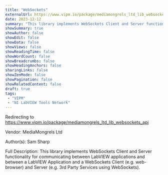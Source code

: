 ```yaml
---
title: "WebSockets"
externalUrl: https://www.vipm.io/package/mediamongrels_ltd_lib_websockets_api
date: 2023-12-12
summary: "This library implements WebSockets Client and Server functionality for communicating between LabVIEW applications and between a LabVIEW Application and a WebSockets Client (e."
showSummary: true
showAuthor: false
showEdit: false
showData: false
showViews: false
showReadingTime: false
showWordCount: false
showBreadcrumbs: false
showHeadingAnchors: false
sharingLinks: false
showZenMode: false
showPagination: false
showRelatedContent: false
draft: true
tags:
 - "VIPM"
 - "NI LabVIEW Tools Network"
---
```


Redirecting to https://www.vipm.io/package/mediamongrels_ltd_lib_websockets_api

Vendor: MediaMongrels Ltd

Author(s): Sam Sharp
 
Full Description:
This library implements WebSockets Client and Server functionality for communicating between LabVIEW applications and between a LabVIEW Application and a WebSockets Client (e.g. web-browser) and Server (e.g. 3rd Party Services using WebSockets).